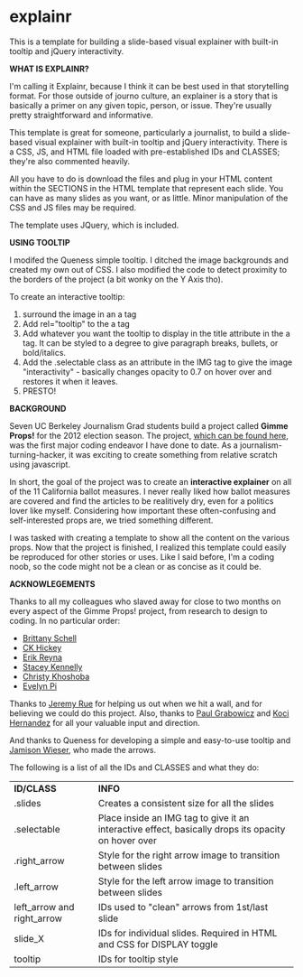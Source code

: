 explainr
========

This is a template for building a slide-based visual explainer with built-in tooltip and jQuery interactivity. 

<strong>WHAT IS EXPLAINR?</strong>

I'm calling it Explainr, because I think it can be best used in that storytelling format. For those outside of journo culture, an explainer is a story that is basically a primer on any given topic, person, or issue. They're usually pretty straightforward and informative. 

This template is great for someone, particularly a journalist, to build a slide-based visual explainer with built-in tooltip and jQuery interactivity. There is a CSS, JS, and HTML file loaded with pre-established IDs and CLASSES; they're also commented heavily.

All you have to do is download the files and plug in your HTML content within the SECTIONS in the HTML template that represent each slide. You can have as many slides as you want, or as little. Minor manipulation of the CSS and JS files may be required. 

The template uses JQuery, which is included. 

  
<strong>USING TOOLTIP</strong>

I modifed the Queness simple tooltip. I ditched the image backgrounds and created my own out of CSS. I also modified the code to detect proximity to the borders of the project (a bit wonky on the Y Axis tho). 

To create an interactive tooltip:
  1. surround the image in an a tag 
  2. Add rel="tooltip" to the a tag
  3. Add whatever you want the tooltip to display in the title attribute in the a tag. It can be styled to a degree to give paragraph breaks, bullets, or bold/italics.
  4. Add the .selectable class as an attribute in the IMG tag to give the image "interactivity" - basically changes opacity to 0.7 on hover over and restores it when it leaves. 
  5. PRESTO!

<strong>BACKGROUND</strong>

Seven UC Berkeley Journalism Grad students build a project called <strong>Gimme Props!</strong> for the 2012 election season. The project, <a href="http://www.gimmeprops.us">which can be found here</a>, was the first major coding endeavor I have done to date. As a journalism-turning-hacker, it was exciting to create something from relative scratch using javascript. 

In short, the goal of the project was to create an <strong>interactive explainer</strong> on all of the 11 California ballot measures. I never really liked how ballot measures are covered and find the articles to be realitively dry, even for a politics lover like myself. Considering how important these often-confusing and self-interested props are, we tried something different. 

I was tasked with creating a template to show all the content on the various props. Now that the project is finished, I realized this template could easily be reproduced for other stories or uses. Like I said before, I'm a coding noob, so the code might not be a clean or as concise as it could be. 

<strong>ACKNOWLEGEMENTS</strong>

Thanks to all my colleagues who slaved away for close to two months on every aspect of the Gimme Props! project, from research to design to coding. In no particular order: 

<ul>
    <li><a href="https://github.com/BrittLynnS">Brittany Schell</a></li>
    <li><a href="https://github.com/ckhickey">CK Hickey</a></li>
    <li><a href="https://github.com/erikreyna">Erik Reyna</a></li>
    <li><a href="https://twitter.com/skscoop">Stacey Kennelly</a></li>
    <li><a href="https://twitter.com/christykhoshaba">Christy Khoshoba</a></li>
    <li><a href="https://twitter.com/evelyn_pi">Evelyn Pi</a></li>
</ul>

Thanks to <a href="https://github.com/jrue">Jeremy Rue</a> for helping us out when we hit a wall, and for believing we could do this project. Also, thanks to <a href="https://twitter.com/pgrabowicz">Paul Grabowicz</a> and <a href="https://twitter.com/koci">Koci Hernandez</a> for all your valuable input and direction. 

And thanks to Queness for developing a simple and easy-to-use tooltip and <a href="http://thenounproject.com/jamison">Jamison Wieser</a>, who made the arrows.

The following is a list of all the IDs and CLASSES and what they do:

<table>
  <tr><td><strong>ID/CLASS</strong></td><td><strong>INFO</strong></tr>
  <tr><td>.slides</td><td>Creates a consistent size for all the slides</td></tr>
  <tr><td>.selectable</td><td>Place inside an IMG tag to give it an interactive effect, basically drops its opacity on hover over</td></tr>
  <tr><td>.right_arrow</td><td>Style for the right arrow image to transition between slides</td></tr>
  <tr><td>.left_arrow</td><td>Style for the left arrow image to transition between slides</td></tr>
  <tr><td>left_arrow and right_arrow</td><td>IDs used to "clean" arrows from 1st/last slide</td></tr>
  <tr><td>slide_X</td><td>IDs for individual slides. Required in HTML and CSS for DISPLAY toggle</td></tr>
  <tr><td>tooltip</td><td>IDs for tooltip style</td></tr>
